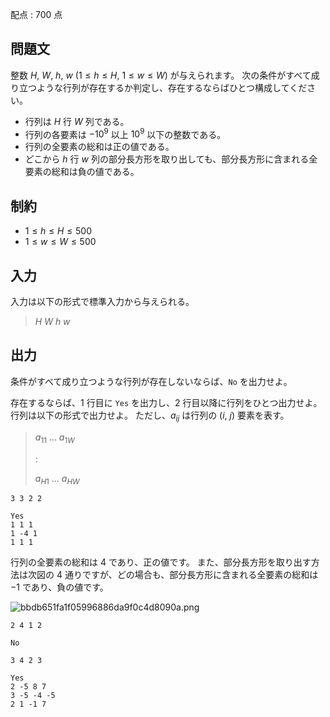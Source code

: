 配点 : $700$ 点

## 問題文

整数 $H$, $W$, $h$, $w$ ($1 \leq h \leq H$, $1 \leq w \leq W$) が与えられます。
次の条件がすべて成り立つような行列が存在するか判定し、存在するならばひとつ構成してください。

- 行列は $H$ 行 $W$ 列である。
- 行列の各要素は $-10^9$ 以上 $10^9$ 以下の整数である。
- 行列の全要素の総和は正の値である。
- どこから $h$ 行 $w$ 列の部分長方形を取り出しても、部分長方形に含まれる全要素の総和は負の値である。

## 制約

- $1 \leq h \leq H \leq 500$
- $1 \leq w \leq W \leq 500$

## 入力

入力は以下の形式で標準入力から与えられる。

> $H$ $W$ $h$ $w$

## 出力

条件がすべて成り立つような行列が存在しないならば、`No` を出力せよ。

存在するならば、$1$ 行目に `Yes` を出力し、$2$ 行目以降に行列をひとつ出力せよ。
行列は以下の形式で出力せよ。
ただし、$a_{ij}$ は行列の $(i,\ j)$ 要素を表す。

> $a_{11}$ $...$ $a_{1W}$
> 
> $:$
> 
> $a_{H1}$ $...$ $a_{HW}$

```input1
3 3 2 2
```

```output1
Yes
1 1 1
1 -4 1
1 1 1
```

行列の全要素の総和は $4$ であり、正の値です。
また、部分長方形を取り出す方法は次図の $4$ 通りですが、どの場合も、部分長方形に含まれる全要素の総和は $-1$ であり、負の値です。

![bbdb651fa1f05996886da9f0c4d8090a.png](https://atcoder.jp/img/agc016/bbdb651fa1f05996886da9f0c4d8090a.png)

```input2
2 4 1 2
```

```output2
No
```

```input3
3 4 2 3
```

```output3
Yes
2 -5 8 7
3 -5 -4 -5
2 1 -1 7
```